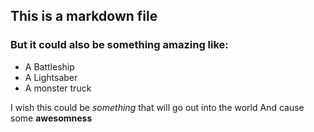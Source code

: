 ## This is a markdown file
### But it could also be something amazing like:
* A Battleship
* A Lightsaber
* A monster truck

I wish this could be *something* that will go out into the world
And cause some **awesomness**
